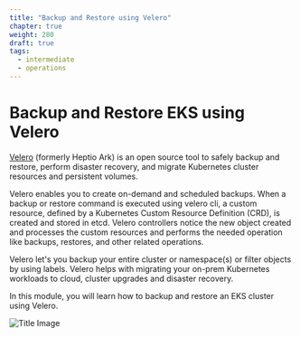 ```yaml
---
title: "Backup and Restore using Velero"
chapter: true
weight: 280
draft: true
tags:
  - intermediate
  - operations
---
```


# Backup and Restore EKS using Velero

[Velero](https://velero.io/) (formerly Heptio Ark) is an open source tool to safely backup and restore, perform disaster recovery, and migrate Kubernetes cluster resources and persistent volumes. 

Velero enables you to create on-demand and scheduled backups. When a backup or restore command is executed using velero cli, a custom resource, defined by a Kubernetes Custom Resource Definition (CRD), is created and stored in etcd. Velero controllers notice the new object created and processes the custom resources and performs the needed operation like backups, restores, and other related operations.

Velero let's you backup your entire cluster or namespace(s) or filter objects by using labels. Velero helps with migrating your on-prem Kubernetes workloads to cloud, cluster upgrades and disaster recovery.

In this module, you will learn how to backup and restore an EKS cluster using Velero. 

![Title Image](/images/backupandrestore/velero.png)

